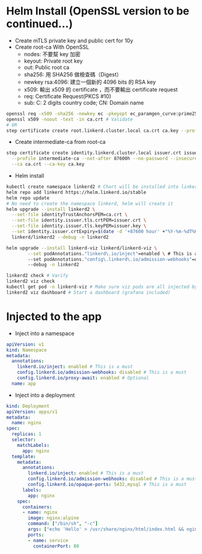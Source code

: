 Helm Install (OpenSSL version to be continued...)
=====
* Create mTLS private key and public cert for 10y
* Create root-ca With OpenSSL
  * nodes: 不要幫 key 加密
  * keyout: Private root key
  * out:    Public root ca
  * sha256: 用 SHA256 做檢查碼（Digest）
  * newkey rsa:4096: 建立一個新的 4096 bits 的 RSA key
  * x509: 輸出 x509 的 certificate ，而不要輸出 certificate request
  * req: Certificate Request(PKCS #10)
  * sub: C: 2 digits country code; CN: Domain name
```sh
openssl req -x509 -sha256 -newkey ec -pkeyopt ec_paramgen_curve:prime256v1 -days 3650 -subj "/C=US/CN=root.linkerd.cluster.local" -nodes -keyout ca.key -out ca.crt
openssl x509 -noout -text -in ca.crt # Validate
# OR
step certificate create root.linkerd.cluster.local ca.crt ca.key --profile root-ca --no-password --insecure --not-after=87600h
```
* Create intermediate-ca from root-ca
```sh
step certificate create identity.linkerd.cluster.local issuer.crt issuer.key \
  --profile intermediate-ca --not-after 87600h --no-password --insecure \
  --ca ca.crt --ca-key ca.key
```
* Helm install
```sh
kubectl create namespace linkerd2 # Chart will be installed into linkerd2, but all components will be installed into linkerd
helm repo add linkerd https://helm.linkerd.io/stable
helm repo update
# No need to create the namespace linkerd, helm will create it
helm upgrade --install linkerd2 \
  --set-file identityTrustAnchorsPEM=ca.crt \
  --set-file identity.issuer.tls.crtPEM=issuer.crt \
  --set-file identity.issuer.tls.keyPEM=issuer.key \
  --set identity.issuer.crtExpiry=$(date -d '+87600 hour' +"%Y-%m-%dT%H:%M:%SZ") \
  linkerd/linkerd2 --debug -n linkerd2

helm upgrade --install linkerd-viz linkerd/linkerd-viz \
		--set podAnnotations."linkerd\.io/inject"=enabled \ # This is a must
		--set podAnnotations."config\.linkerd\.io/admission-webhooks"=disabled \ # Remove this line if the injection is not working
		--debug -n linkerd2

linkerd2 check # Varify
linkerd2 viz check
kubectl get pod -n linkerd-viz # Make sure viz pods are all injected by side-cars
linkerd2 viz dashboard # Start a dashboard (grafana included)
```

Injected to the app
=====
* Inject into a namespace
```yaml
apiVersion: v1
kind: Namespace
metadata:
  annotations:
    linkerd.io/inject: enabled # This is a must
    config.linkerd.io/admission-webhooks: disabled # This is a must
    config.linkerd.io/proxy-await: enabled # Optional
  name: app
```
* Inject into a deployment
```yaml
kind: Deployment
apiVersion: apps/v1
metadata:
  name: nginx
spec:
  replicas: 1
  selector:
    matchLabels:
      app: nginx
  template:
    metadata:
      annotations:
        linkerd.io/inject: enabled # This is a must
        config.linkerd.io/admission-webhooks: disabled # This is a must
        config.linkerd.io/opaque-ports: 5432,mysql # This is a must
      labels:
        app: nginx
    spec:
      containers:
      - name: nginx
        image: nginx:alpine
        command: ["/bin/sh", "-c"]
        args: ["echo 'Hello' > /usr/share/nginx/html/index.html && nginx -g \"daemon off;\""]
        ports:
        - name: service
          containerPort: 80
```
